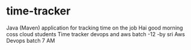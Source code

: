 # time-tracker
Java (Maven) application for tracking time on the job
Hai good morning coss cloud students
Time tracker
devops and aws batch -12 -by sri
Aws Devops batch 7 AM
